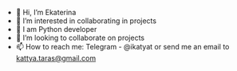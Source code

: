 - 👋 Hi, I’m Ekaterina 
- 👀 I’m interested in collaborating in projects
- 🌱 I am Python developer 
- 💞️ I’m looking to collaborate on projects
- 📫 How to reach me: Telegram - @ikatyat or send me an email to kattya.taras@gmail.com

<!---
kora21/kora21 is a ✨ special ✨ repository because its `README.md` (this file) appears on your GitHub profile.
You can click the Preview link to take a look at your changes.
--->
